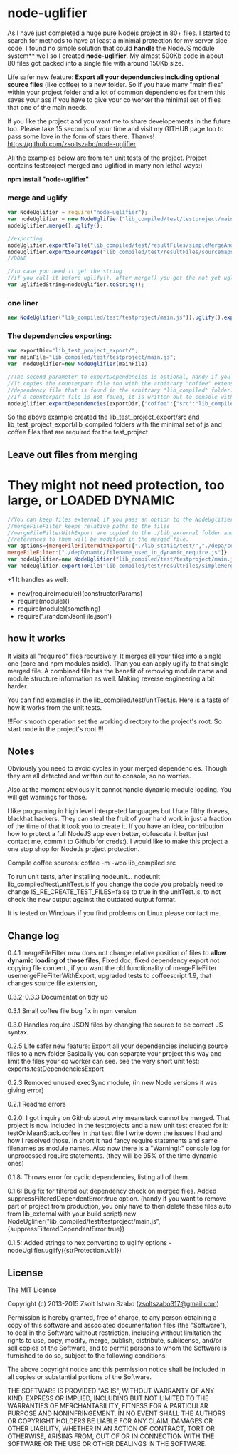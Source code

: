 node-uglifier
=========

As I have just completed a huge pure Nodejs project in 80+ files. I started to search for methods to have at least a minimal protection for my server side code.
I found no simple solution that could **handle** the NodeJS module system** well so I created **node-uglifier**. My almost 500Kb code in about 80 files got packed into a single file with around 150Kb size.

Life safer new feature: **Export all your dependencies including optional source files** (like coffee) to a new folder. So if you have many "main files" within your project folder
and a lot of common dependencies for them this saves your ass if you have to give your co worker the minimal set of files that one of the main needs.

If you like the project and you want me to share developements in the future too.
Please take 15 seconds of your time and visit my GITHUB page too to pass some love in the form of stars there. Thanks!
https://github.com/zsoltszabo/node-uglifier

All the examples below are from teh unit tests of the project. Project contains testproject merged and uglified in many non lethal ways:)

**npm install "node-uglifier"**

### merge and uglify
```javascript
var NodeUglifier = require("node-uglifier");
var nodeUglifier = new NodeUglifier("lib_compiled/test/testproject/main.js");
nodeUglifier.merge().uglify();

//exporting
nodeUglifier.exportToFile("lib_compiled/test/resultFiles/simpleMergeAndUglify.js");
nodeUglifier.exportSourceMaps("lib_compiled/test/resultFiles/sourcemaps/simpleMergeAndUglify.js");
//DONE

//in case you need it get the string
//if you call it before uglify(), after merge() you get the not yet uglified merged source
var uglifiedString=nodeUglifier.toString();
```


### one liner
```javascript
new NodeUglifier("lib_compiled/test/testproject/main.js")).uglify().exportToFile("lib_compiled/test/resultFiles/simpleMergeAndUglify.js";
```


### The dependencies exporting:
```javascript
var exportDir="lib_test_project_export/";
var mainFile="lib_compiled/test/testproject/main.js";
var  nodeUglifier=new NodeUglifier(mainFile)

//The second parameter to exportDependencies is optional, handy if you have coffee source files too. 
//It copies the counterpart file too with the arbitrary "coffee" extension of every project
//dependency file that is found in the arbitrary "lib_compiled" folder.
//If a counterpart file is not found, it is written out to console with WARNING.
nodeUglifier.exportDependencies(exportDir,{"coffee":{"src":"lib_compiled"}})
```

So the above example created the lib_test_project_export/src and lib_test_project_export/lib_compiled folders with the minimal set of js and coffee files that are required for
the test_project



Leave out files from merging
--------
# They might not need protection, too large, or LOADED DYNAMIC
```javascript
//You can keep files external if you pass an option to the NodeUglifier class.
//mergeFileFilter keeps relative paths to the files
//mergeFileFilterWithExport are copied to the ./lib_external folder and
//references to them will be modified in the merged file.
var options={mergeFileFilterWithExport:["./lib_static/test/","./depa/constants.js"],\
mergeFileFilter:["./depDynamic/filename_used_in_dynamic_require.js"]}
var nodeUglifier=new NodeUglifier("lib_compiled/test/testproject/main.js",options);
var nodeUglifier.exportToFile("lib_compiled/test/resultFiles/simpleMergeWithFilterAndUglify.js");
```

+1
It handles as well:
* new(require(module))(constructorParams)
* require(module)()
* require(module)(something)
* require('./randomJsonFile.json')


how it works
--------

It visits all "required" files recursively. It merges all your files into a single one (core and npm modules aside). Than you can apply uglify to that single merged file.
A combined file has the benefit of removing module name and module structure information as well. Making reverse engineering a bit harder.

You can find examples in the lib_compiled/test/unitTest.js. Here is a taste of how it works from the unit tests.

!!!For smooth operation set the working directory to the project's root. So start node in the project's root.!!!


Notes
--------
Obviously you need to avoid cycles in your merged dependencies. Though they are all detected and written out to console, so no worries.

Also at the moment obviously it cannot handle dynamic module loading. You will get warnings for those.

I like programing in high level interpreted languages but I hate filthy thieves, blackhat hackers. They can steal the fruit of your hard work in just a fraction of the time of that it took you to create it.
If you have an idea, contribution how to protect a full NodeJS app even better, obfuscate it better just contact me, commit to Github for creds:). I would like to make this project
a one stop shop for NodeJs project protection.

Compile coffee sources:
coffee -m -wco lib_compiled src

To run unit tests, after installing nodeunit...
nodeunit lib_compiled\test\unitTest.js
If you change the code you probably need to change IS_RE_CREATE_TEST_FILES=false to true in the unitTest.js, to not check the new output against the outdated output format.

It is tested on Windows if you find problems on Linux please contact me.



Change log
--------

0.4.1
mergeFileFilter now does not change relative position of files to **allow dynamic loading of those files**,
Fixed doc, fixed dependency export not copying file content.,
if you want the old functionality of mergeFileFilter usemergeFileFilterWithExport,
upgraded tests to coffeescript 1.9, that changes source file extension,
      
      
0.3.2-0.3.3 Documentation tidy up

0.3.1 Small coffee file bug fix in npm version

0.3.0 Handles require JSON files by changing the source to be correct JS syntax.

0.2.5 
Life safer new feature: Export all your dependencies including source files to a new folder
Basically you can separate your project this way and limit the files your co worker can see.
see the very short unit test: exports.testDependenciesExport

0.2.3 Removed unused execSync module, (in new Node versions it was giving error)

0.2.1  Readme errors

0.2.0:
I got inquiry on Github about why meanstack cannot be merged. That project is now included in the testprojects and a new unit test created for it: testOnMeanStack.coffee
In that test file I write down the issues I had and how I resolved those. In short it had fancy require statements and same filenames as module names.
Also now there is a "Warning!:" console log for unprocessed require statements. (they will be 95% of the time dynamic ones)

0.1.8: Throws error for cyclic dependencies, listing all of them.

0.1.6: 
Bug fix for filtered out dependency check on merged files.
Added suppressFilteredDependentError:true option. 
(handy if you want to remove part of project from production, you only have to then delete these files auto from lib_external with your build script)
new NodeUglifier("lib_compiled/test/testproject/main.js",{suppressFilteredDependentError:true})

0.1.5: Added strings to hex converting to uglify options - nodeUglifier.uglify({strProtectionLvl:1})

License
--------
The MIT License

Copyright (c) 2013-2015 Zsolt Istvan Szabo (zsoltszabo317@gmail.com)

Permission is hereby granted, free of charge, to any person obtaining a copy
of this software and associated documentation files (the "Software"), to deal
in the Software without restriction, including without limitation the rights
to use, copy, modify, merge, publish, distribute, sublicense, and/or sell
copies of the Software, and to permit persons to whom the Software is
furnished to do so, subject to the following conditions:

The above copyright notice and this permission notice shall be included in
all copies or substantial portions of the Software.

THE SOFTWARE IS PROVIDED "AS IS", WITHOUT WARRANTY OF ANY KIND, EXPRESS OR
IMPLIED, INCLUDING BUT NOT LIMITED TO THE WARRANTIES OF MERCHANTABILITY,
FITNESS FOR A PARTICULAR PURPOSE AND NONINFRINGEMENT. IN NO EVENT SHALL THE
AUTHORS OR COPYRIGHT HOLDERS BE LIABLE FOR ANY CLAIM, DAMAGES OR OTHER
LIABILITY, WHETHER IN AN ACTION OF CONTRACT, TORT OR OTHERWISE, ARISING FROM,
OUT OF OR IN CONNECTION WITH THE SOFTWARE OR THE USE OR OTHER DEALINGS IN
THE SOFTWARE.

